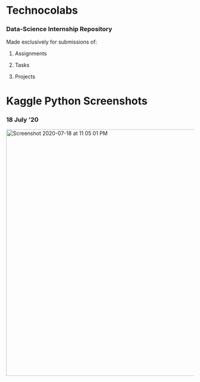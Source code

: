 # Technocolabs

### Data-Science Internship Repository
Made exclusively for submissions of:

1) Assignments

2) Tasks

3) Projects

# Kaggle Python Screenshots

### 18 July '20
<img width="661" alt="Screenshot 2020-07-18 at 11 05 01 PM" src="https://user-images.githubusercontent.com/54894091/87858904-e08a1800-c94e-11ea-91b4-bf871c9c74ad.png">

